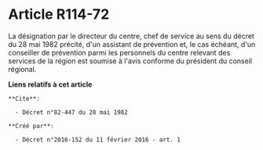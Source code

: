 # Article R114-72

La désignation par le directeur du centre, chef de service au sens du décret du 28 mai 1982 précité, d'un assistant de
prévention et, le cas échéant, d'un conseiller de prévention parmi les personnels du centre relevant des services de la
région est soumise à l'avis conforme du président du conseil régional.

**Liens relatifs à cet article**

	**Cite**:

	  - Décret n°82-447 du 28 mai 1982

	**Créé par**:

	  - Décret n°2016-152 du 11 février 2016 - art. 1
